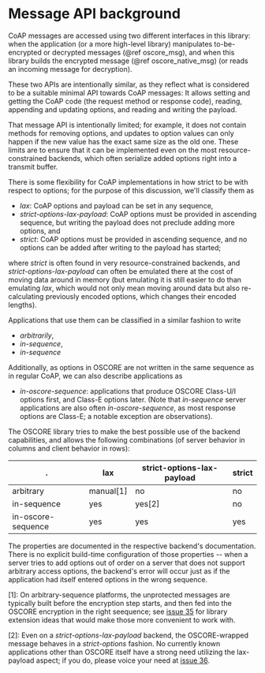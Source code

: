 Message API background
======================

CoAP messages are accessed using two different interfaces in this library:
when the application (or a more high-level library) manipulates to-be-encrypted or decrypted messages (@ref oscore_msg),
and when this library builds the encrypted message (@ref oscore_native_msg)
(or reads an incoming message for decryption).

These two APIs are intentionally similar,
as they reflect what is considered to be a suitable minimal API towards CoAP messages:
It allows setting and getting the CoAP code (the request method or response code),
reading, appending and updating options,
and reading and writing the payload.

That message API is intentionally limited;
for example, it does not contain methods for removing options,
and updates to option values can only happen if the new value has the exact same size as the old one.
These limits are to ensure that it can be implemented even on the most resource-constrained backends,
which often serialize added options right into a transmit buffer.

There is some flexibility for CoAP implementations in how strict to be with respect to options;
for the purpose of this discussion, we'll classify them as

* *lax*: CoAP options and payload can be set in any sequence,
* *strict-options-lax-payload*: CoAP options must be provided in ascending sequence,
  but writing the payload does not preclude adding more options, and
* *strict*: CoAP options must be provided in ascending sequence,
  and no options can be added after writing to the payload has started;

where *strict* is often found in very resource-constrained backends,
and *strict-options-lax-payload* can often be emulated there at the cost of moving data around in memory
(but emulating it is still easier to do than emulating *lax*,
which would not only mean moving around data but also re-calculating previously encoded options,
which changes their encoded lengths).

Applications that use them can be classified in a similar fashion to write

* *arbitrarily*,
* *in-sequence*,
* *in-sequence*

Additionally, as options in OSCORE are not written in the same sequence as in regular CoAP,
we can also describe applications as

* *in-oscore-sequence*: applications that produce OSCORE Class-U/I options first,
  and Class-E options later.
  (Note that *in-sequence* server applications are also often *in-oscore-sequence*,
  as most response options are Class-E;
  a notable exception are observations).

The OSCORE library tries to make the best possible use of the backend capabilities,
and allows the following combinations
(of server behavior in columns and client behavior in rows):

.                    |  lax      | strict-options-lax-payload    | strict
-------------------- | --------- | ----------------------------- | ----------------
arbitrary            | manual[1] | no                            | no
in-sequence          | yes       | yes[2]                        | no
in-oscore-sequence   | yes       | yes                           | yes

The properties are documented in the respective backend's documentation.
There is no explicit build-time configuration of those properties --
when a server tries to add options out of order on a server that does not support arbitrary access options,
the backend's error will occur just as if the application had itself entered options in the wrong sequence.

[1]: On arbitrary-sequence platforms, the unprotected messages are typically built before the encryption step starts,
and then fed into the OSCORE encryption in the right seequence;
see [issue 35](https://gitlab.com/oscore/oscore-implementation/issues/35) for library extension ideas that would make those more convenient to work with.

[2]: Even on a *strict-options-lax-payload* backend, the OSCORE-wrapped message behaves in a *strict-options* fashion.
No currently known applications other than OSCORE itself have a strong need utilizing the lax-payload aspect;
if you do, please voice your need at [issue 36](https://gitlab.com/oscore/oscore-implementation/issues/36).
